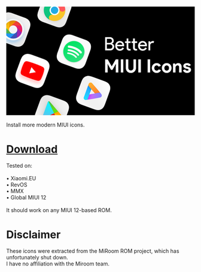 ![banner](banner.png)

Install more modern MIUI icons.

# [Download](https://github.com/SpicyChair/Better-MIUI-Icons/releases/tag/release)

Tested on:\
\
• Xiaomi.EU\
• RevOS\
• MMX\
• Global MIUI 12\
\
It should work on any MIUI 12-based ROM.


# Disclaimer
These icons were extracted from the MiRoom ROM project, which has unfortunately shut down.\
I have no affiliation with the Miroom team.

